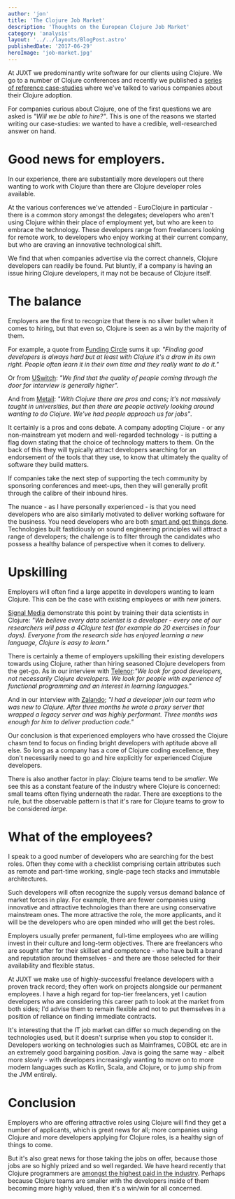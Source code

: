 ```yaml
---
author: 'jon'
title: 'The Clojure Job Market'
description: 'Thoughts on the European Clojure Job Market'
category: 'analysis'
layout: '../../layouts/BlogPost.astro'
publishedDate: '2017-06-29'
heroImage: 'job-market.jpg'
---
```


At JUXT we predominantly write software for our clients using Clojure.
We go to a number of Clojure conferences and recently we published a
[series of reference case-studies](https://juxt.pro/clojure-in.html)
where we've talked to various companies about their Clojure adoption.

For companies curious about Clojure, one of the first questions we are
asked is _\"Will we be able to hire?\"_. This is one of the reasons we
started writing our case-studies: we wanted to have a credible,
well-researched answer on hand.

# Good news for employers.

In our experience, there are substantially more developers out there
wanting to work with Clojure than there are Clojure developer roles
available.

At the various conferences we've attended - EuroClojure in particular -
there is a common story amongst the delegates; developers who aren't
using Clojure within their place of employment yet, but who are keen to
embrace the technology. These developers range from freelancers looking
for remote work, to developers who enjoy working at their current
company, but who are craving an innovative technological shift.

We find that when companies advertise via the correct channels, Clojure
developers can readily be found. Put bluntly, if a company is having an
issue hiring Clojure developers, it may not be because of Clojure
itself.

# The balance

Employers are the first to recognize that there is no silver bullet when
it comes to hiring, but that even so, Clojure is seen as a win by the
majority of them.

For example, a quote from [Funding
Circle](https://juxt.pro/blog/posts/clojure-in-fundingcircle.html) sums
it up: _\"Finding good developers is always hard but at least with
Clojure it's a draw in its own right. People often learn it in their own
time and they really want to do it.\"_

Or from [USwitch](https://juxt.pro/blog/posts/clojure-in-uswitch.html):
_\"We find that the quality of people coming through the door for
interview is generally higher\"._

And from [Metail](https://juxt.pro/blog/posts/clojure-in-metail.html):
_\"With Clojure there are pros and cons; it's not massively taught in
universities, but then there are people actively looking around wanting
to do Clojure. We've had people approach us for jobs\"_.

It certainly is a pros and cons debate. A company adopting Clojure - or
any non-mainstream yet modern and well-regarded technology - is putting
a flag down stating that the choice of technology matters to them. On
the back of this they will typically attract developers searching for an
endorsement of the tools that they use, to know that ultimately the
quality of software they build matters.

If companies take the next step of supporting the tech community by
sponsoring conferences and meet-ups, then they will generally profit
through the calibre of their inbound hires.

The nuance - as I have personally experienced - is that you need
developers who are also similarly motivated to deliver working software
for the business. You need developers who are both [smart and get things
done](https://www.amazon.co.uk/Smart-Gets-Things-Done-Technical/dp/1590598385).
Technologies built fastidiously on sound engineering principles will
attract a range of developers; the challenge is to filter through the
candidates who possess a healthy balance of perspective when it comes to
delivery.

# Upskilling

Employers will often find a large appetite in developers wanting to
learn Clojure. This can be the case with existing employees or with new
joiners.

[Signal Media](https://juxt.pro/blog/posts/clojure-in-signal.html)
demonstrate this point by training their data scientists in Clojure:
_\"We believe every data scientist is a developer - every one of our
researchers will pass a 4Clojure test (for example do 20 exercises in
four days). Everyone from the research side has enjoyed learning a new
language, Clojure is easy to learn.\"_

There is certainly a theme of employers upskilling their existing
developers towards using Clojure, rather than hiring seasoned Clojure
developers from the get-go. As in our interview with
[Telenor](https://juxt.pro/blog/posts/clojure-in-telenor.html):_\"We
look for good developers, not necessarily Clojure developers. We look
for people with experience of functional programming and an interest in
learning languages.\"_

And in our interview with
[Zalando](https://juxt.pro/blog/posts/clojure-in-zalando.html); _\"I had
a developer join our team who was new to Clojure. After three months he
wrote a proxy server that wrapped a legacy server and was highly
performant. Three months was enough for him to deliver production
code.\"_

Our conclusion is that experienced employers who have crossed the
Clojure chasm tend to focus on finding bright developers with aptitude
above all else. So long as a company has a core of Clojure coding
excellence, they don't necessarily need to go and hire explicitly for
experienced Clojure developers.

There is also another factor in play: Clojure teams tend to be
_smaller_. We see this as a constant feature of the industry where
Clojure is concerned: small teams often flying underneath the radar.
There are exceptions to the rule, but the observable pattern is that
it's rare for Clojure teams to grow to be considered _large_.

# What of the employees?

I speak to a good number of developers who are searching for the best
roles. Often they come with a checklist comprising certain attributes
such as remote and part-time working, single-page tech stacks and
immutable architectures.

Such developers will often recognize the supply versus demand balance of
market forces in play. For example, there are fewer companies using
innovative and attractive technologies than there are using conservative
mainstream ones. The more attractive the role, the more applicants, and
it will be the developers who are open minded who will get the best
roles.

Employers usually prefer permanent, full-time employees who are willing
invest in their culture and long-term objectives. There are freelancers
who are sought after for their skillset and competence - who have built
a brand and reputation around themselves - and there are those selected
for their availability and flexible status.

At JUXT we make use of highly-successful freelance developers with a
proven track record; they often work on projects alongside our permanent
employees. I have a high regard for top-tier freelancers, yet I caution
developers who are considering this career path to look at the market
from both sides; I'd advise them to remain flexible and not to put
themselves in a position of reliance on finding immediate contracts.

It's interesting that the IT job market can differ so much depending on
the technologies used, but it doesn't surprise when you stop to consider
it. Developers working on technologies such as Mainframes, COBOL etc are
in an extremely good bargaining position. Java is going the same way -
albeit more slowly - with developers increasingly wanting to move on to
more modern languages such as Kotlin, Scala, and Clojure, or to jump
ship from the JVM entirely.

# Conclusion

Employers who are offering attractive roles using Clojure will find they
get a number of applicants, which is great news for all; more companies
using Clojure and more developers applying for Clojure roles, is a
healthy sign of things to come.

But it's also great news for those taking the jobs on offer, because
those jobs are so highly prized and so well regarded. We have heard
recently that Clojure programmers are [amongst the highest paid in the
industry](http://www.techrepublic.com/article/what-are-the-highest-paid-jobs-in-programming-the-top-earning-languages-in-2017/).
Perhaps because Clojure teams are smaller with the developers inside of
them becoming more highly valued, then it's a win/win for all concerned.

